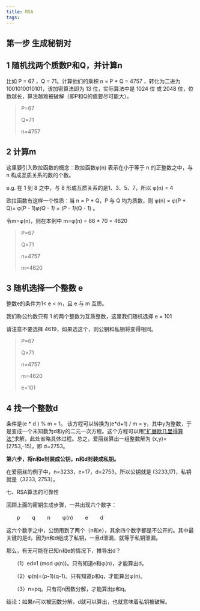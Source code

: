 ```yaml
---
title: RSA
tags:
---
```

## 第一步 生成秘钥对

## 1 随机找两个质数P和Q，并计算n

比如 P = 67 ，Q = 71。计算他们的乘积 n = P * Q = 4757 ，转化为二进为 1001010010101，该加密算法即为 13 位，实际算法中是 1024 位 或 2048 位，位数越长，算法越难被破解（即P和Q的值要尽可能大）。

> P=67
>
> Q=71
>
> n=4757

## 2 计算m

这里要引入欧拉函数的概念：欧拉函数φ(n) 表示在小于等于 n 的正整数之中，与 n 构成互质关系的数的个数。

e.g. 在 1 到 8 之中，与 8 形成互质关系的是1、3、5、7，所以 φ(n) = 4

欧拉函数有这样一个性质：当  n = P * Q，P 与 Q 均为质数，则 φ(n) = φ(P * Q)= φ(P - 1)*φ(Q - 1) = (P - 1)*(Q - 1) 。 

令m=φ(n)，则在本例中 m=φ(n) = 66 * 70 = 4620

> P=67
>
> Q=71
>
> n=4757
>
> m=4620

## 3 随机选择一个整数 e

整数e的条件为1< e < m，且 e 与 m 互质。

我们称公约数只有 1 的两个整数为互质整数，这里我们随机选择 e = 101

请注意不要选择 4619，如果选这个，则公钥和私钥将变得相同。

> P=67
>
> Q=71
>
> n=4757
>
> m=4620
>
> e=101

## 4 找一个整数d

条件是(e * d ) % m = 1。 该方程可以转换为(e*d+1) / m = y，其中y为整数，于是变成一个未知数为d和y的二元一次方程。这个方程可以用["扩展欧几里得算法"](http://zh.wikipedia.org/wiki/扩展欧几里得算法)求解，此处省略具体过程。总之，爱丽丝算出一组整数解为 (x,y)=(2753,-15)，即 d=2753。



**第六步，将n和e封装成公钥，n和d封装成私钥。**

在爱丽丝的例子中，n=3233，e=17，d=2753，所以公钥就是 (3233,17)，私钥就是（3233, 2753）。



七、RSA算法的可靠性

回顾上面的密钥生成步骤，一共出现六个数字：

　　p
　　q
　　n
　　φ(n)
　　e
　　d

这六个数字之中，公钥用到了两个（n和e），其余四个数字都是不公开的。其中最关键的是d，因为n和d组成了私钥，一旦d泄漏，就等于私钥泄漏。

那么，有无可能在已知n和e的情况下，推导出d？

　　（1）ed≡1 (mod φ(n))。只有知道e和φ(n)，才能算出d。

　　（2）φ(n)=(p-1)(q-1)。只有知道p和q，才能算出φ(n)。

　　（3）n=pq。只有将n因数分解，才能算出p和q。

结论：如果n可以被因数分解，d就可以算出，也就意味着私钥被破解。